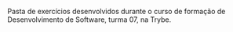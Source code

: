 Pasta de exercícios desenvolvidos durante o curso de formação de Desenvolvimento de Software, turma 07, na Trybe. 
